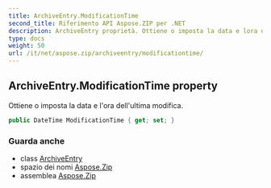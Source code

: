 ```yaml
---
title: ArchiveEntry.ModificationTime
second_title: Riferimento API Aspose.ZIP per .NET
description: ArchiveEntry proprietà. Ottiene o imposta la data e lora dellultima modifica.
type: docs
weight: 50
url: /it/net/aspose.zip/archiveentry/modificationtime/
---
```

## ArchiveEntry.ModificationTime property

Ottiene o imposta la data e l'ora dell'ultima modifica.

```csharp
public DateTime ModificationTime { get; set; }
```

### Guarda anche

* class [ArchiveEntry](../)
* spazio dei nomi [Aspose.Zip](../../archiveentry/)
* assemblea [Aspose.Zip](../../../)


